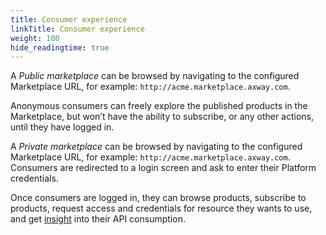 ```yaml
---
title: Consumer experience
linkTitle: Consumer experience
weight: 100
hide_readingtime: true
---
```


A *Public marketplace* can be browsed by navigating to the configured Marketplace URL, for example: `http://acme.marketplace.axway.com`.

Anonymous consumers can freely explore the published products in the Marketplace, but won’t have the ability to subscribe, or any other actions, until they have logged in.

A *Private marketplace* can be browsed by navigating to the configured Marketplace URL, for example: `http://acme.marketplace.axway.com`. Consumers are redirected to a login screen and ask to enter their Platform credentials.

Once consumers are logged in, they can browse products, subscribe to products, request access and credentials for resource they wants to use, and get [insight](/docs/manage_marketplace/consumer_experience/consumer_insights/) into their API consumption.

